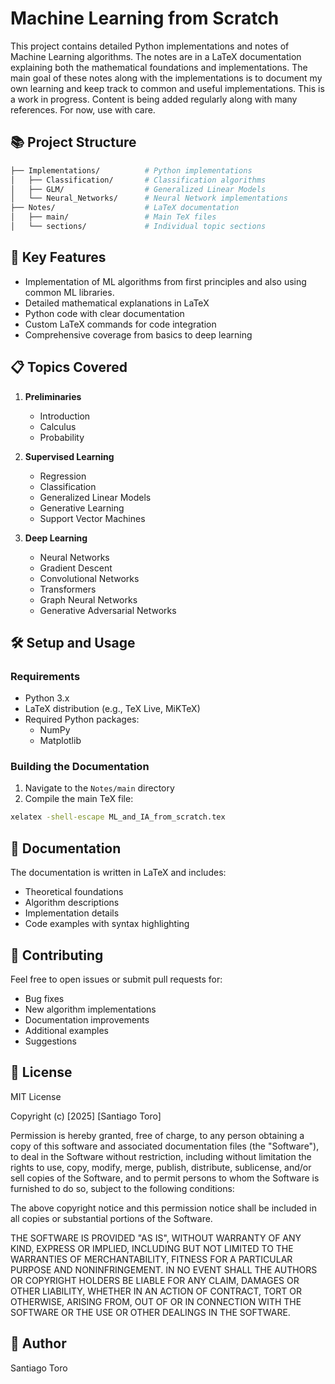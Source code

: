 # Machine Learning from Scratch

This project contains detailed Python implementations and notes of Machine Learning algorithms. The notes are in a LaTeX documentation explaining both the mathematical foundations and implementations. The main goal of these notes along with the implementations is to document my own learning and keep track to common and useful implementations. This is a work in progress. Content is being added regularly along with many references. For now, use with care.

## 📚 Project Structure

```bash
├── Implementations/          # Python implementations
│   ├── Classification/       # Classification algorithms
│   ├── GLM/                  # Generalized Linear Models
│   └── Neural_Networks/      # Neural Network implementations
├── Notes/                    # LaTeX documentation
│   ├── main/                 # Main TeX files
│   └── sections/             # Individual topic sections
```

## 🔧 Key Features

- Implementation of ML algorithms from first principles and also using common ML libraries.
- Detailed mathematical explanations in LaTeX
- Python code with clear documentation
- Custom LaTeX commands for code integration
- Comprehensive coverage from basics to deep learning

## 📋 Topics Covered

1. **Preliminaries**
    - Introduction
    - Calculus
    - Probability

2. **Supervised Learning**
    - Regression
    - Classification
    - Generalized Linear Models
    - Generative Learning
    - Support Vector Machines

3. **Deep Learning**
   - Neural Networks
   - Gradient Descent
   - Convolutional Networks
   - Transformers
   - Graph Neural Networks
   - Generative Adversarial Networks

## 🛠️ Setup and Usage

### Requirements

- Python 3.x
- LaTeX distribution (e.g., TeX Live, MiKTeX)
- Required Python packages:
  - NumPy
  - Matplotlib

### Building the Documentation

1. Navigate to the `Notes/main` directory
2. Compile the main TeX file:

```bash
xelatex -shell-escape ML_and_IA_from_scratch.tex
```

## 📝 Documentation

The documentation is written in LaTeX and includes:

- Theoretical foundations
- Algorithm descriptions
- Implementation details
- Code examples with syntax highlighting

## 🤝 Contributing

Feel free to open issues or submit pull requests for:

- Bug fixes
- New algorithm implementations
- Documentation improvements
- Additional examples
- Suggestions

## 📄 License

MIT License

Copyright (c) [2025] [Santiago Toro]

Permission is hereby granted, free of charge, to any person obtaining a copy
of this software and associated documentation files (the "Software"), to deal
in the Software without restriction, including without limitation the rights
to use, copy, modify, merge, publish, distribute, sublicense, and/or sell
copies of the Software, and to permit persons to whom the Software is
furnished to do so, subject to the following conditions:

The above copyright notice and this permission notice shall be included in all
copies or substantial portions of the Software.

THE SOFTWARE IS PROVIDED "AS IS", WITHOUT WARRANTY OF ANY KIND, EXPRESS OR
IMPLIED, INCLUDING BUT NOT LIMITED TO THE WARRANTIES OF MERCHANTABILITY,
FITNESS FOR A PARTICULAR PURPOSE AND NONINFRINGEMENT. IN NO EVENT SHALL THE
AUTHORS OR COPYRIGHT HOLDERS BE LIABLE FOR ANY CLAIM, DAMAGES OR OTHER
LIABILITY, WHETHER IN AN ACTION OF CONTRACT, TORT OR OTHERWISE, ARISING FROM,
OUT OF OR IN CONNECTION WITH THE SOFTWARE OR THE USE OR OTHER DEALINGS IN THE
SOFTWARE.

## 👤 Author

Santiago Toro
